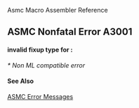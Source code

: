 Asmc Macro Assembler Reference

## ASMC Nonfatal Error A3001

#### invalid fixup type for :

_* Non ML compatible error_

#### See Also

[ASMC Error Messages](readme.md)